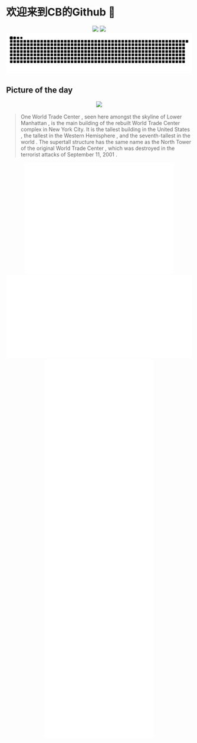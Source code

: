
# 欢迎来到CB的Github 👋

<div align="center">
  <img height="137px" src="https://github-readme-stats.vercel.app/api?username=SuperCB&show_icons=true&theme=radical" />
  <img height="137px" src="https://github-readme-stats.vercel.app/api/top-langs/?username=SuperCB&hide_title=true&hide_border=true&layout=compact&langs_count=6&text_color=000&icon_color=fff" />
</div>


<div align="center">
    <img src="./contribution-snake/github-contribution-grid-snake.svg" />
</div>



## Picture of the day
<div align="center">
  <img width=400px src="https://upload.wikimedia.org/wikipedia/commons/thumb/5/53/Lower_Manhattan_from_Governors_Island_August_2017_panorama.jpg/825px-Lower_Manhattan_from_Governors_Island_August_2017_panorama.jpg" />
</div>

>One World Trade Center , seen here amongst the skyline of  Lower Manhattan , is the main building of the rebuilt  World Trade Center  complex in New York City. It is the  tallest building in the United States , the tallest in the  Western Hemisphere , and the  seventh-tallest in the world . The  supertall structure  has the same name as the  North Tower  of the  original World Trade Center , which was destroyed in the  terrorist attacks of September 11, 2001 .



<div align="center">
  <img height="300px" src="base_metrics.svg" />
  <img  src="metrics.plugin.calendar.full.svg" />
</div>


<div align="center">
  <img  src="plugin_metrics.svg" /> 
</div>
